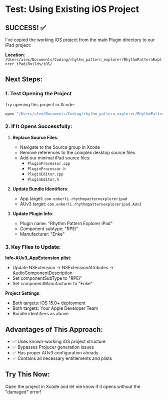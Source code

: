 # Test: Using Existing iOS Project

## SUCCESS! ✅

I've copied the working iOS project from the main Plugin directory to our iPad project:

**Location**: `/Users/alex/Documents/Coding/rhythm_pattern_explorer/RhythmPatternExplorer_iPad/Builds/iOS/`

## Next Steps:

### 1. Test Opening the Project
Try opening this project in Xcode:
```bash
open "/Users/alex/Documents/Coding/rhythm_pattern_explorer/RhythmPatternExplorer_iPad/Builds/iOS/Rhythm Pattern Explorer.xcodeproj"
```

### 2. If It Opens Successfully:
1. **Replace Source Files**: 
   - Navigate to the Source group in Xcode
   - Remove references to the complex desktop source files
   - Add our minimal iPad source files:
     - `PluginProcessor.cpp`
     - `PluginProcessor.h`
     - `PluginEditor.cpp`
     - `PluginEditor.h`

2. **Update Bundle Identifiers**:
   - App target: `com.enkerli.rhythmpatternexploreripad`
   - AUv3 target: `com.enkerli.rhythmpatternexploreripad.AUv3`

3. **Update Plugin Info**:
   - Plugin name: "Rhythm Pattern Explorer iPad"
   - Component subtype: "RPEi"
   - Manufacturer: "Enke"

### 3. Key Files to Update:

**Info-AUv3_AppExtension.plist**:
- Update NSExtension → NSExtensionAttributes → AudioComponentDescription
- Set componentSubType to "RPEi"
- Set componentManufacturer to "Enke"

**Project Settings**:
- Both targets: iOS 15.0+ deployment
- Both targets: Your Apple Developer Team
- Bundle identifiers as above

## Advantages of This Approach:
- ✅ Uses known-working iOS project structure
- ✅ Bypasses Projucer generation issues
- ✅ Has proper AUv3 configuration already
- ✅ Contains all necessary entitlements and plists

## Try This Now:
Open the project in Xcode and let me know if it opens without the "damaged" error!